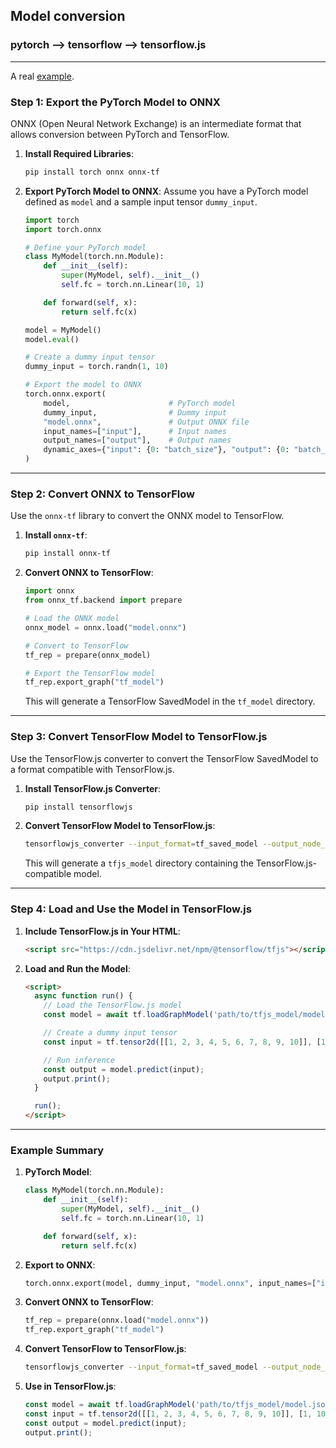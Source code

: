 ## Model conversion

### pytorch --> tensorflow --> tensorflow.js
---
A real [example](./faceexp.md). 

### **Step 1: Export the PyTorch Model to ONNX**
ONNX (Open Neural Network Exchange) is an intermediate format that allows conversion between PyTorch and TensorFlow.

1. **Install Required Libraries**:
   ```bash
   pip install torch onnx onnx-tf
   ```

2. **Export PyTorch Model to ONNX**:
   Assume you have a PyTorch model defined as `model` and a sample input tensor `dummy_input`.
   ```python
   import torch
   import torch.onnx

   # Define your PyTorch model
   class MyModel(torch.nn.Module):
       def __init__(self):
           super(MyModel, self).__init__()
           self.fc = torch.nn.Linear(10, 1)

       def forward(self, x):
           return self.fc(x)

   model = MyModel()
   model.eval()

   # Create a dummy input tensor
   dummy_input = torch.randn(1, 10)

   # Export the model to ONNX
   torch.onnx.export(
       model,                      # PyTorch model
       dummy_input,                # Dummy input
       "model.onnx",               # Output ONNX file
       input_names=["input"],      # Input names
       output_names=["output"],    # Output names
       dynamic_axes={"input": {0: "batch_size"}, "output": {0: "batch_size"}}  # Dynamic axes for variable batch size
   )
   ```

---

### **Step 2: Convert ONNX to TensorFlow**
Use the `onnx-tf` library to convert the ONNX model to TensorFlow.

1. **Install `onnx-tf`**:
   ```bash
   pip install onnx-tf
   ```

2. **Convert ONNX to TensorFlow**:
   ```python
   import onnx
   from onnx_tf.backend import prepare

   # Load the ONNX model
   onnx_model = onnx.load("model.onnx")

   # Convert to TensorFlow
   tf_rep = prepare(onnx_model)

   # Export the TensorFlow model
   tf_rep.export_graph("tf_model")
   ```

   This will generate a TensorFlow SavedModel in the `tf_model` directory.

---

### **Step 3: Convert TensorFlow Model to TensorFlow.js**
Use the TensorFlow.js converter to convert the TensorFlow SavedModel to a format compatible with TensorFlow.js.

1. **Install TensorFlow.js Converter**:
   ```bash
   pip install tensorflowjs
   ```

2. **Convert TensorFlow Model to TensorFlow.js**:
   ```bash
   tensorflowjs_converter --input_format=tf_saved_model --output_node_names="output" tf_model tfjs_model
   ```

   This will generate a `tfjs_model` directory containing the TensorFlow.js-compatible model.

---

### **Step 4: Load and Use the Model in TensorFlow.js**
1. **Include TensorFlow.js in Your HTML**:
   ```html
   <script src="https://cdn.jsdelivr.net/npm/@tensorflow/tfjs"></script>
   ```

2. **Load and Run the Model**:
   ```html
   <script>
     async function run() {
       // Load the TensorFlow.js model
       const model = await tf.loadGraphModel('path/to/tfjs_model/model.json');

       // Create a dummy input tensor
       const input = tf.tensor2d([[1, 2, 3, 4, 5, 6, 7, 8, 9, 10]], [1, 10]);

       // Run inference
       const output = model.predict(input);
       output.print();
     }

     run();
   </script>
   ```

---

### **Example Summary**
1. **PyTorch Model**:
   ```python
   class MyModel(torch.nn.Module):
       def __init__(self):
           super(MyModel, self).__init__()
           self.fc = torch.nn.Linear(10, 1)

       def forward(self, x):
           return self.fc(x)
   ```

2. **Export to ONNX**:
   ```python
   torch.onnx.export(model, dummy_input, "model.onnx", input_names=["input"], output_names=["output"])
   ```

3. **Convert ONNX to TensorFlow**:
   ```python
   tf_rep = prepare(onnx.load("model.onnx"))
   tf_rep.export_graph("tf_model")
   ```

4. **Convert TensorFlow to TensorFlow.js**:
   ```bash
   tensorflowjs_converter --input_format=tf_saved_model --output_node_names="output" tf_model tfjs_model
   ```

5. **Use in TensorFlow.js**:
   ```javascript
   const model = await tf.loadGraphModel('path/to/tfjs_model/model.json');
   const input = tf.tensor2d([[1, 2, 3, 4, 5, 6, 7, 8, 9, 10]], [1, 10]);
   const output = model.predict(input);
   output.print();
   ```

